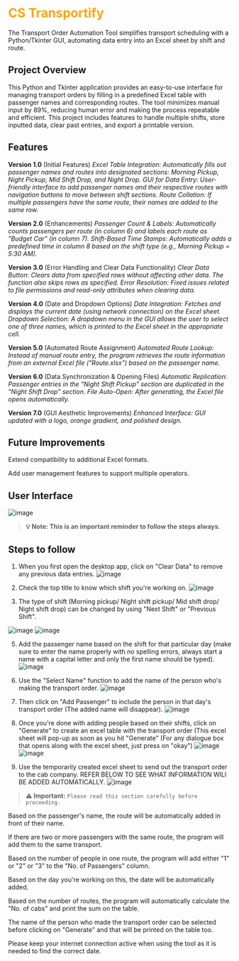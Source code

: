 <h1 style="color: orange;">CS Transportify</h1>
The Transport Order Automation Tool simplifies transport scheduling with a Python/Tkinter GUI, automating data entry into an Excel sheet by shift and route. 

## Project Overview
This Python and Tkinter application provides an easy-to-use interface for managing transport orders by filling in a predefined Excel table with passenger names and corresponding routes. The tool minimizes manual input by 89%, reducing human error and making the process repeatable and efficient. This project includes features to handle multiple shifts, store inputted data, clear past entries, and export a printable version.

## Features
**Version 1.0** (Initial Features)
*Excel Table Integration: Automatically fills out passenger names and routes into designated sections: Morning Pickup, Night Pickup, Mid Shift Drop, and Night Drop.
GUI for Data Entry: User-friendly interface to add passenger names and their respective routes with navigation buttons to move between shift sections.
Route Collation: If multiple passengers have the same route, their names are added to the same row.*

**Version 2.0** (Enhancements)
*Passenger Count & Labels: Automatically counts passengers per route (in column 6) and labels each route as "Budget Car" (in column 7).
Shift-Based Time Stamps: Automatically adds a predefined time in column 8 based on the shift type (e.g., Morning Pickup = 5:30 AM).*

**Version 3.0** (Error Handling and Clear Data Functionality)
*Clear Data Button: Clears data from specified rows without affecting other data. The function also skips rows as specified.
Error Resolution: Fixed issues related to file permissions and read-only attributes when clearing data.*

**Version 4.0** (Date and Dropdown Options)
*Date Integration: Fetches and displays the current date (using network connection) on the Excel sheet.
Dropdown Selection: A dropdown menu in the GUI allows the user to select one of three names, which is printed to the Excel sheet in the appropriate cell.*

**Version 5.0** (Automated Route Assignment)
*Automated Route Lookup: Instead of manual route entry, the program retrieves the route information from an external Excel file ("Route.xlsx") based on the passenger name.*

**Version 6.0** (Data Synchronization & Opening Files)
*Automatic Replication: Passenger entries in the "Night Shift Pickup" section are duplicated in the "Night Shift Drop" section.
File Auto-Open: After generating, the Excel file opens automatically.*

**Version 7.0** (GUI Aesthetic Improvements)
*Enhanced Interface: GUI updated with a logo, orange gradient, and polished design.*

## Future Improvements
Extend compatibility to additional Excel formats.

Add user management features to support multiple operators.

## User Interface
![image](https://github.com/user-attachments/assets/92f849c3-a87e-4231-9234-955356a439fc)

> **💡 **Note**: This is an important reminder to follow the steps always.**

## Steps to follow
1. When you first open the desktop app, click on "Clear Data" to remove any previous data entries.
![image](https://github.com/user-attachments/assets/dcb0d283-1328-42b0-ad94-33326951ca19)

2. Check the top title to know which shift you're working on.
![image](https://github.com/user-attachments/assets/b4308e26-f480-4c5f-97b3-671b7a6f9045)

3. The type of shift (Morning pickup/ Night shift pickup/ Mid shift drop/ Night shift drop) can be changed by using "Next Shift" or "Previous Shift".
   
![image](https://github.com/user-attachments/assets/7a76c33e-c30b-41d8-bf50-84a4f7a247e0)
![image](https://github.com/user-attachments/assets/b80ecf0b-4794-4494-94e6-b3065b083170)

5. Add the passenger name based on the shift for that particular day (make sure to enter the name properly with no spelling errors, always start a name with a capital letter and only the first name should be typed).
![image](https://github.com/user-attachments/assets/cc9bf1de-4734-4a42-afa4-b75e0d5da6fd)

6. Use the "Select Name" function to add the name of the person who's making the transport order.
![image](https://github.com/user-attachments/assets/214f9b5a-11d8-4bbe-a165-b3c7e1c8335b)

7. Then click on "Add Passenger" to include the person in that day's transport order (The added name will disappear).
![image](https://github.com/user-attachments/assets/3ebe9002-1e31-49c9-8b47-507b0b4325fa)

8. Once you're done with adding people based on their shifts, click on "Generate" to create an excel table with the transport order (This excel sheet will pop-up as soon as you hit "Generate" (For any dialogue box that opens along with the excel sheet, just press on "okay")
![image](https://github.com/user-attachments/assets/dae85f35-2a61-4ffe-8c7c-5cd03a9ae63d)
![image](https://github.com/user-attachments/assets/a51c2a42-e5b7-4855-b12a-ac577090a259)

9. Use the temporarily created excel sheet to send out the transport order to the cab company. REFER BELOW TO SEE WHAT INFORMATION WILl BE ADDED AUTOMATICALLY.
![image](https://github.com/user-attachments/assets/37e5bc13-0a47-412a-8d3f-1a9ecee0ad1c)


> **⚠️ Important:** `Please read this section carefully before proceeding.`

Based on the passenger's name, the route will be automatically added in front of their name.

If there are two or more passengers with the same route, the program will add them to the same transport.

Based on the number of people in one route, the program will add either "1" or "2" or "3" to the "No. of Passengers" column.

Based on the day you're working on this, the date will be automatically added.

Based on the number of routes, the program will automatically calculate the "No. of cabs" and print the sum on the table.

The name of the person who made the transport order can be selected before clicking on "Generate" and that will be printed on the table too.

Please keep your internet connection active when using the tool as it is needed to find the correct date.







